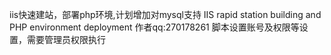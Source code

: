 iis快速建站，部署php环境,计划增加对mysql支持
IIS rapid station building and PHP environment deployment
作者qq:270178261
脚本设置账号及权限等设置，需要管理员权限执行
